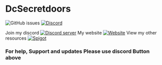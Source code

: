  
# DcSecretdoors
![GitHub issues](https://img.shields.io/github/issues/doragoncraft/sercetdoor.svg?style=for-the-badge)
[![Discord](https://img.shields.io/discord/381442112400523264.svg?style=for-the-badge)](https://discordapp.com/invite/VMx9JmY)
 <p align="left">Join my discord
  <a  href="https://discord.gg/VMx9JmY"><img src="https://discordapp.com/api/guilds/381442112400523264/widget.png?style=banner2" alt="Discord server"></a>
 My website
  <a href="https://doragoncraftnetwork.com/"><img src="https://crafatar.com/avatars/d88dc2506f5d4bef8fdc08690d32f731?size=64&overlay" alt="Website"></a>
 View my other resources
  <a href="[https://doragoncraftnetwork.com](https://www.spigotmc.org/resources/authors/doragoncraft.126499/)/"><img src="https://static.spigotmc.org/img/spigot.png" alt="Spigot"></a>
</p>


### For help, Support and updates Please use discord Button above

